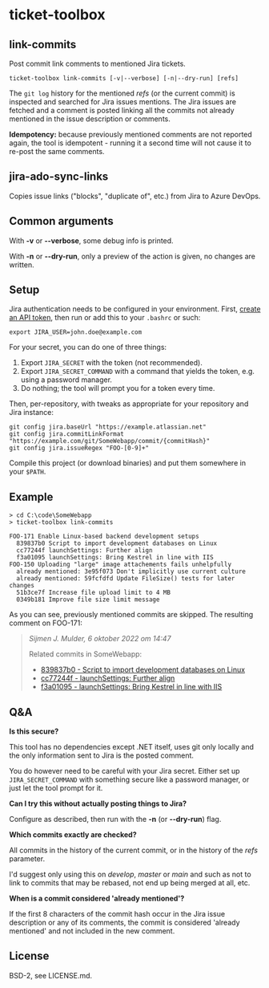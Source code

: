 ticket-toolbox
==============

link-commits
------------
Post commit link comments to mentioned Jira tickets.

`ticket-toolbox link-commits [-v|--verbose] [-n|--dry-run] [refs]`

The `git log` history for the mentioned *refs* (or the current commit)
is inspected and searched for Jira issues mentions. The Jira issues are
fetched and a comment is posted linking all the commits not already
mentioned in the issue description or comments.

**Idempotency:** because previously mentioned comments are not reported
again, the tool is idempotent - running it a second time will not cause
it to re-post the same comments.

jira-ado-sync-links
-------------------
Copies issue links ("blocks", "duplicate of", etc.) from Jira to
Azure DevOps.

Common arguments
----------------
With **-v** or **--verbose**, some debug info is printed.

With **-n** or **--dry-run**, only a preview of the action is given, no
changes are written.

Setup
-----
Jira authentication needs to be configured in your environment. First,
[create an API token](https://id.atlassian.com/manage-profile/security/api-tokens),
then run or add this to your `.bashrc` or such:

    export JIRA_USER=john.doe@example.com

For your secret, you can do one of three things:

 1. Export `JIRA_SECRET` with the token (not recommended).
 2. Export `JIRA_SECRET_COMMAND` with a command that yields the token, e.g.
    using a password manager.
 3. Do nothing; the tool will prompt you for a token every time.

Then, per-repository, with tweaks as appropriate for your repository and
Jira instance:

	git config jira.baseUrl "https://example.atlassian.net"
	git config jira.commitLinkFormat "https://example.com/git/SomeWebapp/commit/{commitHash}"
	git config jira.issueRegex "FOO-[0-9]+"

Compile this project (or download binaries) and put them somewhere in
your `$PATH`.

Example
-------
    > cd C:\code\SomeWebapp
    > ticket-toolbox link-commits

    FOO-171 Enable Linux-based backend development setups
      839837b0 Script to import development databases on Linux
      cc77244f launchSettings: Further align
      f3a01095 launchSettings: Bring Kestrel in line with IIS
    FOO-150 Uploading "large" image attachements fails unhelpfully
      already mentioned: 3e95f073 Don't implicitly use current culture
      already mentioned: 59fcfdfd Update FileSize() tests for later changes
      51b3ce7f Increase file upload limit to 4 MB
      0349b181 Improve file size limit message
  
As you can see, previously mentioned commits are skipped. The resulting
comment on FOO-171:

> *Sijmen J. Mulder, 6 oktober 2022 om 14:47*
> 
> Related commits in SomeWebapp:
>
>  * [839837b0 - Script to import development databases on Linux](https://example.com/git/SomeWebapp/commit/839837b01bd38f0cbeaac03a9cc799dcc420544d)
>  * [cc77244f - launchSettings: Further align](https://example.com/git/SomeWebapp/commit/cc77244fd84cc16e04711cf9ce8ee7a7f7c71f84)
>  * [f3a01095 - launchSettings: Bring Kestrel in line with IIS](https://example.com/git/SomeWebapp/commit/f3a010956802c9c1f065ae6dd794b7834384e437)

Q&A
---
**Is this secure?**

This tool has no dependencies except .NET itself, uses git only locally
and the only information sent to Jira is the posted comment.

You do however need to be careful with your Jira secret. Either set up
`JIRA_SECRET_COMMAND` with something secure like a password manager, or
just let the tool prompt for it.

**Can I try this without actually posting things to Jira?**

Configure as described, then run with the **-n** (or **--dry-run**)
flag.

**Which commits exactly are checked?**

All commits in the history of the current commit, or in the history of
the *refs* parameter.

I'd suggest only using this on *develop*, *master* or *main* and such as
not to link to commits that may be rebased, not end up being merged at
all, etc.

**When is a commit considered 'already mentioned'?**

If the first 8 characters of the commit hash occur in the Jira issue
description or any of its comments, the commit is considered 'already
mentioned' and not included in the new comment.

License
-------
BSD-2, see LICENSE.md.
